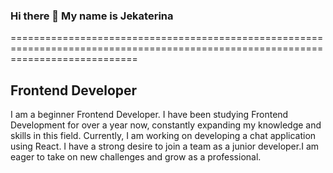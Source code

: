 ### Hi there 👋 My name is Jekaterina
==================================================================================================================================

Frontend Developer
------------------

I am a beginner Frontend Developer. I have been studying Frontend Development for over a year now, constantly expanding my knowledge and skills in this field. Currently, I am working on developing a chat application using React. I have a strong desire to join a team as a junior developer.I am eager to take on new challenges and grow as a professional.

<!--
**Jekaterina111/Jekaterina111** is a ✨ _special_ ✨ repository because its `README.md` (this file) appears on your GitHub profile.

Here are some ideas to get you started:

- 🔭 I’m currently working on ...
- 🌱 I’m currently learning ...
- 👯 I’m looking to collaborate on ...
- 🤔 I’m looking for help with ...
- 💬 Ask me about ...
- 📫 How to reach me: ...
- 😄 Pronouns: ...
- ⚡ Fun fact: ...
-->
